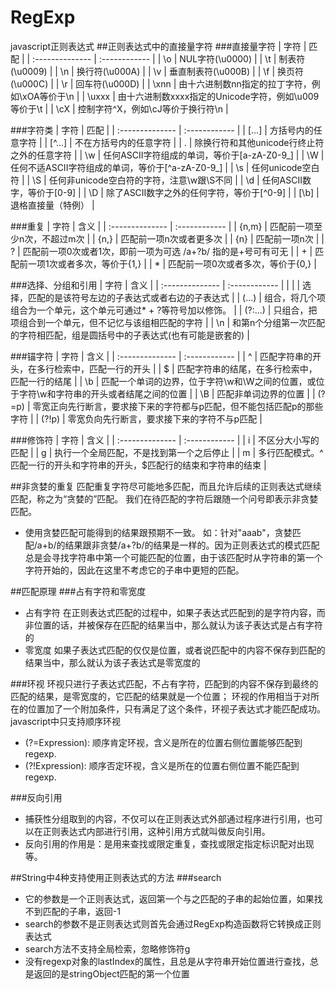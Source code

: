 # RegExp
javascript正则表达式
##正则表达式中的直接量字符
###直接量字符
| 字符 | 匹配 |
| :-------------- | :------------ |
| \o | NUL字符(\u0000) |
| \t | 制表符(\u0009) |
| \n | 换行符(\u000A) |
| \v | 垂直制表符(\u000B) |
| \f | 换页符(\u000C) |
| \r | 回车符(\u000D) |
| \xnn | 由十六进制数nn指定的拉丁字符，例如\xOA等价于\n |
| \uxxx | 由十六进制数xxxx指定的Unicode字符，例如\u009等价于\t |
| \cX | 控制字符^X，例如\cJ等价于换行符\n |
    
###字符类
| 字符 | 匹配 |
| :-------------- | :------------ |
| [...] | 方括号内的任意字符 |
| [^...] | 不在方括号内的任意字符 |
| . | 除换行符和其他unicode行终止符之外的任意字符 |
| \w | 任何ASCII字符组成的单词，等价于[a-zA-Z0-9_] |
| \W | 任何不适ASCII字符组成的单词，等价于[^a-zA-Z0-9_] |
| \s | 任何unicode空白符 |
| \S | 任何非unicode空白符的字符，注意\w跟\S不同 |
| \d | 任何ASCII数字，等价于[0-9] |
| \D | 除了ASCII数字之外的任何字符，等价于[^0-9] |
| [\b] | 退格直接量（特例） |

###重复
| 字符 | 含义 |
| :-------------- | :------------ |
| {n,m} | 匹配前一项至少n次，不超过m次 |
| {n,} | 匹配前一项n次或者更多次 |
| {n} | 匹配前一项n次 |
| ? | 匹配前一项0次或者1次，即前一项为可选  /a+?b/ 指的是+号可有可无 |
| + | 匹配前一项1次或者多次，等价于{1,} |
| * | 匹配前一项0次或者多次，等价于{0,} |

###选择、分组和引用
| 字符 | 含义 |
| :-------------- | :------------ |
| | | 选择，匹配的是该符号左边的子表达式或者右边的子表达式 |
| (...) | 组合，将几个项组合为一个单元，这个单元可通过* + ?等符号加以修饰。 |
| (?:...) | 只组合，把项组合到一个单元，但不记忆与该组相匹配的字符 |
| \n | 和第n个分组第一次匹配的字符相匹配，组是圆括号中的子表达式(也有可能是嵌套的) |		
				
###锚字符
| 字符 | 含义 |
| :-------------- | :------------ |
| ^ | 匹配字符串的开头，在多行检索中，匹配一行的开头 |
| $ | 匹配字符串的结尾，在多行检索中，匹配一行的结尾 |
| \b | 匹配一个单词的边界，位于字符\w和\W之间的位置，或位于字符\w和字符串的开头或者结尾之间的位置 |
| \B | 匹配非单词边界的位置 |
| (?=p) | 零宽正向先行断言，要求接下来的字符都与p匹配，但不能包括匹配p的那些字符 |
| (?!p) | 零宽负向先行断言，要求接下来的字符不与p匹配 |
				
###修饰符
| 字符 | 含义 |
| :-------------- | :------------ |
| i | 不区分大小写的匹配 |
| g | 执行一个全局匹配，不是找到第一个之后停止 |
| m | 多行匹配模式。^匹配一行的开头和字符串的开头，$匹配行的结束和字符串的结束 |

##非贪婪的重复
匹配重复字符尽可能地多匹配，而且允许后续的正则表达式继续匹配，称之为“贪婪的”匹配。
我们在待匹配的字符后跟随一个问号即表示非贪婪匹配。
* 使用贪婪匹配可能得到的结果跟预期不一致。
如：针对"aaab"，贪婪匹配/a+b/的结果跟非贪婪/a+?b/的结果是一样的。因为正则表达式的模式匹配总是会寻找字符串中第一个可能匹配的位置，由于该匹配时从字符串的第一个字符开始的，因此在这里不考虑它的子串中更短的匹配。


##匹配原理
###占有字符和零宽度
* 占有字符
在正则表达式匹配的过程中，如果子表达式匹配到的是字符内容，而非位置的话，并被保存在匹配的结果当中，那么就认为该子表达式是占有字符的
* 零宽度
如果子表达式匹配的仅仅是位置，或者说匹配中的内容不保存到匹配的结果当中，那么就认为该子表达式是零宽度的

###环视
环视只进行子表达式匹配，不占有字符，匹配到的内容不保存到最终的匹配的结果，是零宽度的，它匹配的结果就是一个位置；
环视的作用相当于对所在的位置加了一个附加条件，只有满足了这个条件，环视子表达式才能匹配成功。
javascript中只支持顺序环视
* (?=Expression):  顺序肯定环视，含义是所在的位置右侧位置能够匹配到regexp.
* (?!Expression):  顺序否定环视，含义是所在的位置右侧位置不能匹配到regexp.

###反向引用
* 捕获性分组取到的内容，不仅可以在正则表达式外部通过程序进行引用，也可以在正则表达式内部进行引用，这种引用方式就叫做反向引用。
* 反向引用的作用是：是用来查找或限定重复，查找或限定指定标识配对出现等。


##String中4种支持使用正则表达式的方法
###search
* 它的参数是一个正则表达式，返回第一个与之匹配的子串的起始位置，如果找不到匹配的子串，返回-1
* search的参数不是正则表达式则首先会通过RegExp构造函数将它转换成正则表达式
* search方法不支持全局检索，忽略修饰符g
* 没有regexp对象的lastIndex的属性，且总是从字符串开始位置进行查找，总是返回的是stringObject匹配的第一个位置
